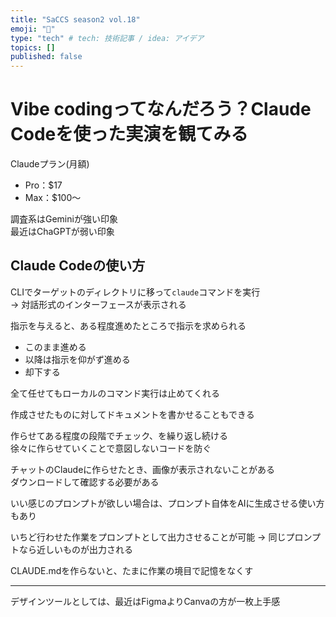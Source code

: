 ```yaml
---
title: "SaCCS season2 vol.18"
emoji: "🕌"
type: "tech" # tech: 技術記事 / idea: アイデア
topics: []
published: false
---
```


# Vibe codingってなんだろう？Claude Codeを使った実演を観てみる

Claudeプラン(月額)
- Pro：$17
- Max：$100〜

調査系はGeminiが強い印象  
最近はChaGPTが弱い印象


## Claude Codeの使い方
CLIでターゲットのディレクトリに移って`claude`コマンドを実行  
→ 対話形式のインターフェースが表示される  


指示を与えると、ある程度進めたところで指示を求められる  
- このまま進める
- 以降は指示を仰がず進める
- 却下する

全て任せてもローカルのコマンド実行は止めてくれる  


作成させたものに対してドキュメントを書かせることもできる

作らせてある程度の段階でチェック、を繰り返し続ける  
徐々に作らせていくことで意図しないコードを防ぐ  

チャットのClaudeに作らせたとき、画像が表示されないことがある  
ダウンロードして確認する必要がある

いい感じのプロンプトが欲しい場合は、プロンプト自体をAIに生成させる使い方もあり  

いちど行わせた作業をプロンプトとして出力させることが可能 
→ 同じプロンプトなら近しいものが出力される  

CLAUDE.mdを作らないと、たまに作業の境目で記憶をなくす

---

デザインツールとしては、最近はFigmaよりCanvaの方が一枚上手感

